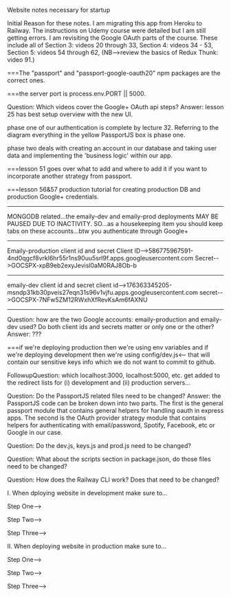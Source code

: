 Website notes necessary for startup

Initial Reason for these notes.  I am migrating this app from Heroku to Railway.  The instructions on Udemy course were detailed but I am still getting errors.  I am revisiting the Google OAuth parts of the course.  These include all of Section 3: videos 20 through 33, Section 4: videos 34 - 53, Section 5: videos 54 through 62,
(NB-->review the basics of Redux Thunk: video 91.)

===The "passport" and "passport-google-oauth20" npm packages are the correct ones.

===the server port is process.env.PORT || 5000.

Question: Which videos cover the Google+ OAuth api steps?
Answer: lesson 25 has best setup overview with the new UI.

phase one of our authentication is complete by lecture 32.  Referring to the diagram everything in the yellow PassportJS box is phase one.

phase two deals with creating an account in our database and taking user data and implementing the 'business logic' within our app.

===lesson 51 goes over what to add and where to add it if you want to incorporate another strategy from passport.

===lesson 56&57 production tutorial for creating production DB and production Google+ credentials.

**********************************
MONGODB related...the emaily-dev and emaily-prod deployments MAY BE PAUSED DUE TO INACTIVITY.  SO...as a housekeeping item you should keep tabs on these accounts...btw you authenticate through Google+


****************************
Emaily-production client id and secret
Client ID-->586775967591-4nd0qgcf8vrkl6hr55r1ns90uu5srl9f.apps.googleusercontent.com
Secret-->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
****************************
emaily-dev client id and secret
client id-->176363345205-msndp31kb30pveis27eqn31s96v1vjfu.apps.googleusercontent.com
secret-->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
*****************************
Question: how are the two Google accounts: emaily-production and emaily-dev used?  Do both client ids and secrets matter or only one or the other?
Answer: ???

===if we're deploying production then we're using env variables and if we're deploying development then we're using config/dev.js<-- that will contain our sensitive keys info which we do not want to commit to github.

FollowupQuestion: which localhost:3000, localhost:5000, etc. get added to the redirect lists for (i) development and (ii) production servers...




Question: Do the PassportJS related files need to be changed?
Answer: the PassportJS code can be broken down into two parts.  The first is the general passport module that contains general helpers for handling oauth in express apps.  The second is the OAuth provider strategy module that contains helpers for authenticating with email/password, Spotify, Facebook, etc or Google in our case.




Question: Do the dev.js, keys.js and prod.js need to be changed?

Question: What about the scripts section in package.json, do those files need to be changed?

Question: How does the Railway CLI work?  Does that need to be changed?

I.  When dploying website in development make sure to...


Step One-->


Step Two-->


Step Three-->


II. When deploying website in production make sure to...

Step One-->


Step Two-->


Step Three-->